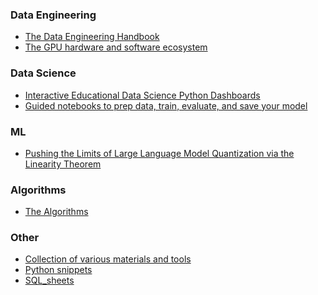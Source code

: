 ### Data Engineering
- [The Data Engineering Handbook](https://github.com/DataExpert-io/data-engineer-handbook)
- [The GPU hardware and software ecosystem](https://enccs.github.io/gpu-programming/2-gpu-ecosystem/)
### Data Science 
- [Interactive Educational Data Science Python Dashboards](https://github.com/GeostatsGuy/DataScienceInteractivePython)
- [Guided notebooks to prep data, train, evaluate, and save your model](https://github.com/unslothai/notebooks)
### ML
- [Pushing the Limits of Large Language Model Quantization
via the Linearity Theorem](https://arxiv.org/pdf/2411.17525)
### Algorithms
- [The Algorithms](https://github.com/TheAlgorithms)
### Other
- [Collection of various materials and tools](https://github.com/trimstray/the-book-of-secret-knowledge)
- [Python snippets](https://github.com/x4nth055/pythoncode-tutorials)
- [SQL_sheets](common/All-sql-cheat-sheet-a4.pdf)
